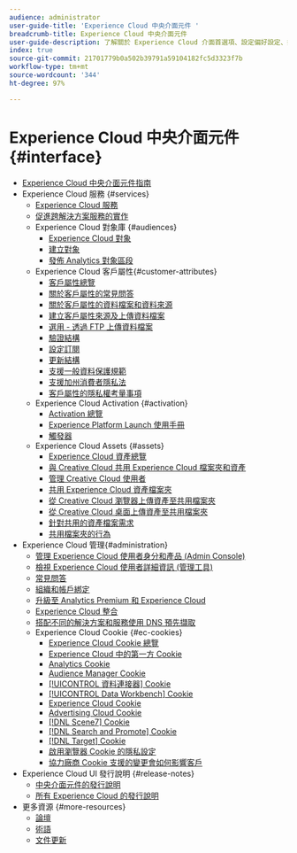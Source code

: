 ```yaml
---
audience: administrator
user-guide-title: 'Experience Cloud 中央介面元件 '
breadcrumb-title: Experience Cloud 中央介面元件
user-guide-description: 了解關於 Experience Cloud 介面首選項、設定偏好設定、搜尋說明以及商業物件。取得用戶和產品管理、客戶屬性、對象庫、Cookie 和 Experience Cloud Assets 的說明。
index: true
source-git-commit: 21701779b0a502b39791a59104182fc5d3323f7b
workflow-type: tm+mt
source-wordcount: '344'
ht-degree: 97%

---
```



# Experience Cloud 中央介面元件 {#interface}

+ [Experience Cloud 中央介面元件指南](experience-cloud.md)
+ Experience Cloud 服務 {#services}
   + [Experience Cloud 服務](core-services-landing.md)
   + [促進跨解決方案服務的實作](core-services.md)
   + Experience Cloud 對象庫 {#audiences}
      + [Experience Cloud 對象](audience-library.md)
      + [建立對象](t-audience-create.md)
      + [發佈 Analytics 對象區段](t-publish-audience-segment.md)
   + Experience Cloud 客戶屬性{#customer-attributes}
      + [客戶屬性總覽](attributes.md)
      + [關於客戶屬性的常見問答](faq-crs.md)
      + [關於客戶屬性的資料檔案和資料來源](crs-data-file.md)
      + [建立客戶屬性來源及上傳資料檔案](t-crs-usecase.md)
      + [選用 - 透過 FTP 上傳資料檔案](t-upload-attributes-ftp.md)
      + [驗證結構](validate-schema.md)
      + [設定訂閱](subscription.md)
      + [更新結構](t-update-schema.md)
      + [支援一般資料保護規範](gdpr.md)
      + [支援加州消費者隱私法](ccpa.md)
      + [客戶屬性的隱私權考量事項](privacy-mac.md)
   + Experience Cloud Activation {#activation}
      + [Activation 總覽](activation.md)
      + [Experience Platform Launch 使用手冊](https://experienceleague.adobe.com/docs/experience-platform/tags/home.html?lang=en)
      + [觸發器](triggers.md)
   + Experience Cloud Assets {#assets}
      + [Experience Cloud 資產總覽](experience-cloud-assets.md)
      + [與 Creative Cloud 共用 Experience Cloud 檔案夾和資產](creative-cloud.md)
      + [管理 Creative Cloud 使用者](t-admin-add-cc-user.md)
      + [共用 Experience Cloud 資產檔案夾](t-share-creative-cloud.md)
      + [從 Creative Cloud 瀏覽器上傳資產至共用檔案夾](t-upload-asset-cc.md)
      + [從 Creative Cloud 桌面上傳資產至共用檔案夾](t-cc-asset-upload-thor.md)
      + [針對共用的資產檔案需求](assets-file-reqs.md)
      + [共用檔案夾的行為](asset-behavior.md)
+ Experience Cloud 管理{#administration}
   + [管理 Experience Cloud 使用者身分和產品 (Admin Console)](admin-getting-started.md)
   + [檢視 Experience Cloud 使用者詳細資訊 (管理工具)](admin-tool-experience-cloud.md)
   + [常見問答](faq.md)
   + [組織和帳戶綁定](organizations.md)
   + [升級至 Analytics Premium 和 Experience Cloud](upgrade-to-analytics-premium.md)
   + [Experience Cloud 整合](marketing-cloud-integrations.md)
   + [搭配不同的解決方案和服務使用 DNS 預先擷取](dns-prefetch.md)
   + Experience Cloud Cookie {#ec-cookies}
      + [Experience Cloud Cookie 總覽](cookies-privacy.md)
      + [Experience Cloud 中的第一方 Cookie](cookies-first-party.md)
      + [Analytics Cookie](cookies-analytics.md)
      + [Audience Manager Cookie](cookies-am.md)
      + [[!UICONTROL 資料連接器] Cookie](cookies-dc.md)
      + [[!UICONTROL Data Workbench] Cookie](cookies-insight.md)
      + [Experience Cloud Cookie](cookies-mc.md)
      + [Advertising Cloud Cookie](cookies-advertising-cloud.md)
      + [[!DNL Scene7] Cookie](cookies-s7.md)
      + [[!DNL Search and Promote] Cookie](cookies-snp.md)
      + [[!DNL Target] Cookie](cookies-target.md)
      + [啟用瀏覽器 Cookie 的隱私設定](browser-cookie-settings.md)
      + [協力廠商 Cookie 支援的變更會如何影響客戶](cookies-thirdparty.md)
+ Experience Cloud UI 發行說明 {#release-notes}
   + [中央介面元件的發行說明](release-notes.md)
   + [所有 Experience Cloud 的發行說明](https://experienceleague.adobe.com/docs/release-notes/experience-cloud/current.html?lang=zh-Hant)
+ 更多資源 {#more-resources}
   + [論壇](https://experienceleaguecommunities.adobe.com/)
   + [術語](terms.md)
   + [文件更新](doc-updates.md)
